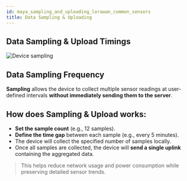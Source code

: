 ```yaml
---
id: maya_sampling_and_uploading_lorawan_common_sensors
title: Data Sampling & Uploading
---
```


## Data Sampling & Upload Timings

![Device sampling](/img/lorawan/sensors/temperaturehumi/sampling_lora_sensor_data.svg)

## Data Sampling Frequency

**Sampling** allows the device to collect multiple sensor readings at user-defined intervals **without immediately sending them to the server**.

## How does Sampling & Upload works:
- **Set the sample count** (e.g., 12 samples).
- **Define the time gap** between each sample (e.g., every 5 minutes).
- The device will collect the specified number of samples locally.
- Once all samples are collected, the device will **send a single uplink** containing the aggregated data.

> This helps reduce network usage and power consumption while preserving detailed sensor trends.


